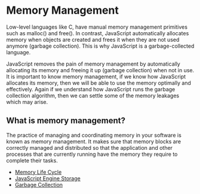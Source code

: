 # Memory Management

Low-level languages like C, have manual memory management primitives such as malloc() and free(). 
In contrast, JavaScript automatically allocates memory when objects are created and frees it when they are not used anymore (garbage collection). 
This is why JavaScript is a garbage-collected language.

JavaScript removes the pain of memory management by automatically allocating its memory and freeing it up (garbage collection) when not in use. 
It is important to know memory management, if we know how JavaScript allocates its memory, then we will be able to use the memory optimally and effectively. Again if we understand how JavaScript runs the garbage collection algorithm, then we can settle some of the memory leakages which may arise.



## What is memory management?
The practice of managing and coordinating memory in your software is known as memory management. It makes sure that memory blocks are correctly managed and distributed so that the application and other processes that are currently running have the memory they require to complete their tasks.


* [Memory Life Cycle](/Memory%20Management/memory_cycle.md)
* [JavaScript Engine Storage](/Memory%20Management/javascript_storage.md)
* [Garbage Collection](/Memory%20Management/garbage_collection.md)